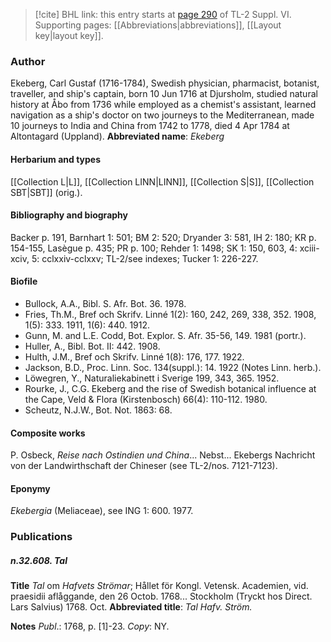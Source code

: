 > [!cite] BHL link: this entry starts at [page 290](https://www.biodiversitylibrary.org/page/33260278) of TL-2 Suppl. VI.
> Supporting pages: [[Abbreviations|abbreviations]], [[Layout key|layout key]].

### Author

Ekeberg, Carl Gustaf (1716-1784), Swedish physician, pharmacist, botanist, traveller, and ship's captain, born 10 Jun 1716 at Djursholm, studied natural history at Åbo from 1736 while employed as a chemist's assistant, learned navigation as a ship's doctor on two journeys to the Mediterranean, made 10 journeys to India and China from 1742 to 1778, died 4 Apr 1784 at Altontagard (Uppland). 
**Abbreviated name**: *Ekeberg*

#### Herbarium and types

[[Collection L|L]], [[Collection LINN|LINN]], [[Collection S|S]], [[Collection SBT|SBT]] (orig.).

#### Bibliography and biography

Backer p. 191, Barnhart 1: 501; BM 2: 520; Dryander 3: 581, IH 2: 180; KR p. 154-155, Lasègue p. 435; PR p. 100; Rehder 1: 1498; SK 1: 150, 603, 4: xciii-xciv, 5: cclxxiv-cclxxv; TL-2/see indexes; Tucker 1: 226-227.

#### Biofile

- Bullock, A.A., Bibl. S. Afr. Bot. 36. 1978.
- Fries, Th.M., Bref och Skrifv. Linné 1(2): 160, 242, 269, 338, 352. 1908, 1(5): 333. 1911, 1(6): 440. 1912.
- Gunn, M. and L.E. Codd, Bot. Explor. S. Afr. 35-56, 149. 1981 (portr.).
- Huller, A., Bibl. Bot. II: 442. 1908.
- Hulth, J.M., Bref och Skrifv. Linné 1(8): 176, 177. 1922.
- Jackson, B.D., Proc. Linn. Soc. 134(suppl.): 14. 1922 (Notes Linn. herb.).
- Löwegren, Y., Naturaliekabinett i Sverige 199, 343, 365. 1952.
- Rourke, J., C.G. Ekeberg and the rise of Swedish botanical influence at the Cape, Veld & Flora (Kirstenbosch) 66(4): 110-112. 1980.
- Scheutz, N.J.W., Bot. Not. 1863: 68.

#### Composite works

P. Osbeck, *Reise nach Ostindien und China*... Nebst... Ekebergs Nachricht von der Landwirthschaft der Chineser (see TL-2/nos. 7121-7123).

#### Eponymy

*Ekebergia* (Meliaceae), see ING 1: 600. 1977.

### Publications

##### n.32.608. Tal

**Title**
*Tal* om *Hafvets Strömar*; Hållet för Kongl. Vetensk. Academien, vid. praesidii aflåggande, den 26 Octob. 1768... Stockholm (Tryckt hos Direct. Lars Salvius) 1768. Oct.
**Abbreviated title**: *Tal Hafv. Ström.*

**Notes**
*Publ*.: 1768, p. \[1\]-23. *Copy*: NY.

